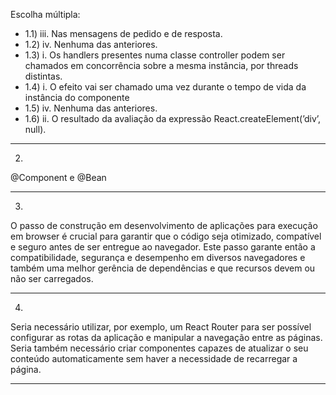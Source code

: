 Escolha múltipla:
- 1.1) iii. Nas mensagens de pedido e de resposta.
- 1.2) iv. Nenhuma das anteriores.
- 1.3) i. Os handlers presentes numa classe controller podem ser chamados em concorrência sobre a mesma instância, por threads distintas.
- 1.4) i. O efeito vai ser chamado uma vez durante o tempo de vida da instância do componente
- 1.5) iv. Nenhuma das anteriores.
- 1.6) ii. O resultado da avaliação da expressão React.createElement(’div’, null).

---
2)
@Component e @Bean

---
3)
O passo de construção em desenvolvimento de aplicações para execução em browser é crucial para garantir que o código 
seja otimizado, compatível e seguro antes de ser entregue ao navegador. Este passo garante então a compatibilidade, 
segurança e desempenho em diversos navegadores e também uma melhor gerência de dependências e que recursos devem ou não
ser carregados.

---
4)
Seria necessário utilizar, por exemplo, um React Router para ser possível configurar as rotas da aplicação e manipular a
navegação entre as páginas. Seria também necessário criar componentes capazes de atualizar o seu conteúdo 
automaticamente sem haver a necessidade de recarregar a página.

---